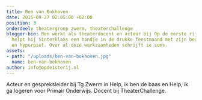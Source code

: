 ```yaml
---
title: Ben van Bokhoven
date: 2015-09-27 02:05:00 +02:00
position: 3
onderdeel: theatergroep zwerm, theaterchallenge
blogger-bio: Ben werkt als theaterdocent en acteur bij Op de eerste rij. Daarnaast
  helpt hij Sinterklaas een handje in de drukke feestmaand met zijn bedrijf Sinterklaas
  en hyperpiet. Over al deze werkzaamheden schrijft ie soms.
assets:
- path: "/uploads/ben-van-bokhoven.jpg"
  name: ben-van-bokhoven
author: info@opde1sterij.nl
---
```


Acteur en gespreksleider bij Tg Zwerm in Help, ik ben de baas en Help, ik ga logeren voor Primair Onderwijs.
Docent bij TheaterChallenge.